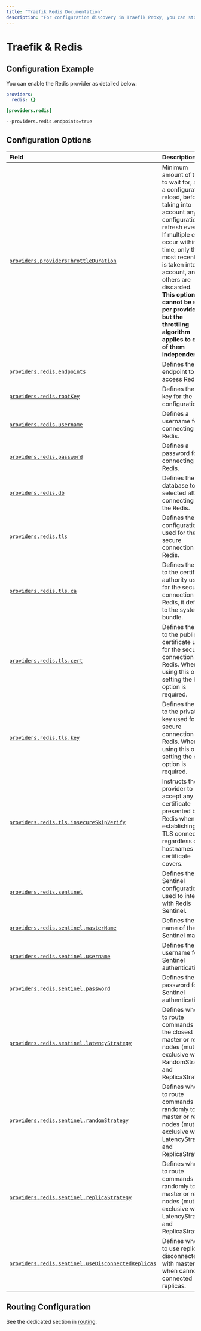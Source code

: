 ```yaml
---
title: "Traefik Redis Documentation"
description: "For configuration discovery in Traefik Proxy, you can store your configurations in Redis. Read the technical documentation."
---
```


# Traefik & Redis

## Configuration Example

You can enable the Redis provider as detailed below:

```yaml tab="File (YAML)"
providers:
  redis: {}
```

```toml tab="File (TOML)"
[providers.redis]
```

```bash tab="CLI"
--providers.redis.endpoints=true
```

## Configuration Options

| Field | Description                                               | Default              | Required |
|:------|:----------------------------------------------------------|:---------------------|:---------|
| <a id="opt-providers-providersThrottleDuration" href="#opt-providers-providersThrottleDuration" title="#opt-providers-providersThrottleDuration">`providers.providersThrottleDuration`</a> | Minimum amount of time to wait for, after a configuration reload, before taking into account any new configuration refresh event.<br />If multiple events occur within this time, only the most recent one is taken into account, and all others are discarded.<br />**This option cannot be set per provider, but the throttling algorithm applies to each of them independently.** | 2s  | No |
| <a id="opt-providers-redis-endpoints" href="#opt-providers-redis-endpoints" title="#opt-providers-redis-endpoints">`providers.redis.endpoints`</a> | Defines the endpoint to access Redis. |  "127.0.0.1:6379"    | Yes   |
| <a id="opt-providers-redis-rootKey" href="#opt-providers-redis-rootKey" title="#opt-providers-redis-rootKey">`providers.redis.rootKey`</a> | Defines the root key for the configuration. |  "traefik"     | Yes   |
| <a id="opt-providers-redis-username" href="#opt-providers-redis-username" title="#opt-providers-redis-username">`providers.redis.username`</a> | Defines a username for connecting to Redis. |  ""    | No   |
| <a id="opt-providers-redis-password" href="#opt-providers-redis-password" title="#opt-providers-redis-password">`providers.redis.password`</a> | Defines a password for connecting to Redis. |  ""    | No   |
| <a id="opt-providers-redis-db" href="#opt-providers-redis-db" title="#opt-providers-redis-db">`providers.redis.db`</a> | Defines the database to be selected after connecting to the Redis. |  0    | No   |
| <a id="opt-providers-redis-tls" href="#opt-providers-redis-tls" title="#opt-providers-redis-tls">`providers.redis.tls`</a> | Defines the TLS configuration used for the secure connection to Redis. |  -    | No   |
| <a id="opt-providers-redis-tls-ca" href="#opt-providers-redis-tls-ca" title="#opt-providers-redis-tls-ca">`providers.redis.tls.ca`</a> | Defines the path to the certificate authority used for the secure connection to Redis, it defaults to the system bundle.  | "" | No   |
| <a id="opt-providers-redis-tls-cert" href="#opt-providers-redis-tls-cert" title="#opt-providers-redis-tls-cert">`providers.redis.tls.cert`</a> | Defines the path to the public certificate used for the secure connection to Redis. When using this option, setting the `key` option is required. |  ""   | Yes   |
| <a id="opt-providers-redis-tls-key" href="#opt-providers-redis-tls-key" title="#opt-providers-redis-tls-key">`providers.redis.tls.key`</a> | Defines the path to the private key used for the secure connection to Redis. When using this option, setting the `cert` option is required. |  ""   | Yes   |
| <a id="opt-providers-redis-tls-insecureSkipVerify" href="#opt-providers-redis-tls-insecureSkipVerify" title="#opt-providers-redis-tls-insecureSkipVerify">`providers.redis.tls.insecureSkipVerify`</a> | Instructs the provider to accept any certificate presented by Redis when establishing a TLS connection, regardless of the hostnames the certificate covers. | false   | No   |
| <a id="opt-providers-redis-sentinel" href="#opt-providers-redis-sentinel" title="#opt-providers-redis-sentinel">`providers.redis.sentinel`</a> | Defines the Sentinel configuration used to interact with Redis Sentinel. | -   | No   |
| <a id="opt-providers-redis-sentinel-masterName" href="#opt-providers-redis-sentinel-masterName" title="#opt-providers-redis-sentinel-masterName">`providers.redis.sentinel.masterName`</a> | Defines the name of the Sentinel master. |  ""  | Yes   |
| <a id="opt-providers-redis-sentinel-username" href="#opt-providers-redis-sentinel-username" title="#opt-providers-redis-sentinel-username">`providers.redis.sentinel.username`</a> | Defines the username for Sentinel authentication. | "" | No   |
| <a id="opt-providers-redis-sentinel-password" href="#opt-providers-redis-sentinel-password" title="#opt-providers-redis-sentinel-password">`providers.redis.sentinel.password`</a> | Defines the password for Sentinel authentication. | "" | No   |
| <a id="opt-providers-redis-sentinel-latencyStrategy" href="#opt-providers-redis-sentinel-latencyStrategy" title="#opt-providers-redis-sentinel-latencyStrategy">`providers.redis.sentinel.latencyStrategy`</a> | Defines whether to route commands to the closest master or replica nodes (mutually exclusive with RandomStrategy and ReplicaStrategy). | false   | No   |
| <a id="opt-providers-redis-sentinel-randomStrategy" href="#opt-providers-redis-sentinel-randomStrategy" title="#opt-providers-redis-sentinel-randomStrategy">`providers.redis.sentinel.randomStrategy`</a> | Defines whether to route commands randomly to master or replica nodes (mutually exclusive with LatencyStrategy and ReplicaStrategy). | false   | No   |
| <a id="opt-providers-redis-sentinel-replicaStrategy" href="#opt-providers-redis-sentinel-replicaStrategy" title="#opt-providers-redis-sentinel-replicaStrategy">`providers.redis.sentinel.replicaStrategy`</a> | Defines whether to route commands randomly to master or replica nodes (mutually exclusive with LatencyStrategy and ReplicaStrategy). | false   | No   |
| <a id="opt-providers-redis-sentinel-useDisconnectedReplicas" href="#opt-providers-redis-sentinel-useDisconnectedReplicas" title="#opt-providers-redis-sentinel-useDisconnectedReplicas">`providers.redis.sentinel.useDisconnectedReplicas`</a> | Defines whether to use replicas disconnected with master when cannot get connected replicas. | false   | false   |

## Routing Configuration

See the dedicated section in [routing](../../../../routing/providers/kv.md).
